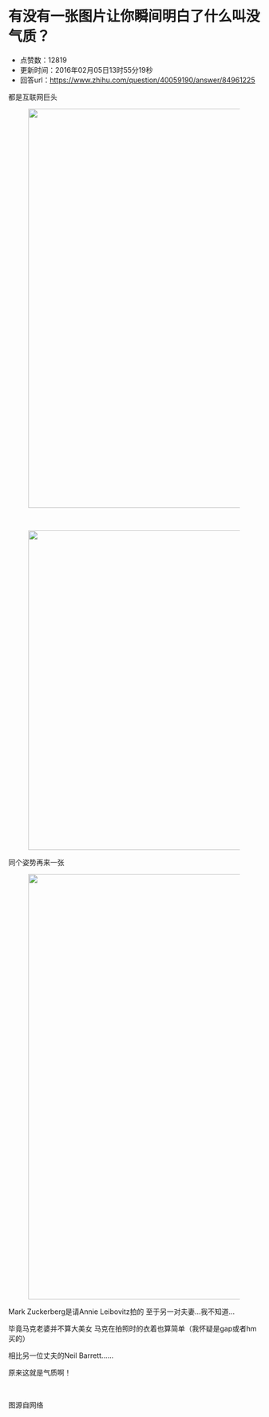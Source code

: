 # 有没有一张图片让你瞬间明白了什么叫没气质？
- 点赞数：12819
- 更新时间：2016年02月05日13时55分19秒
- 回答url：https://www.zhihu.com/question/40059190/answer/84961225
<body>
 <p data-pid="nGOcR3N5">都是互联网巨头</p>
 <figure>
  <img data-rawwidth="800" data-rawheight="533" src="https://picx.zhimg.com/50/a8da0452e921bc6c5eeee0b3999d9be6_720w.jpg?source=1940ef5c" data-original-token="a8da0452e921bc6c5eeee0b3999d9be6" class="origin_image zh-lightbox-thumb" width="800" data-original="https://picx.zhimg.com/a8da0452e921bc6c5eeee0b3999d9be6_r.jpg?source=1940ef5c">
 </figure>
 <br>
 <figure>
  <img data-rawwidth="640" data-rawheight="612" src="https://picx.zhimg.com/50/4d0b3d3f65440c4056fa37463bc21cc3_720w.jpg?source=1940ef5c" data-original-token="4d0b3d3f65440c4056fa37463bc21cc3" class="origin_image zh-lightbox-thumb" width="640" data-original="https://pic1.zhimg.com/4d0b3d3f65440c4056fa37463bc21cc3_r.jpg?source=1940ef5c">
 </figure>
 <p data-pid="-TGSZt41">同个姿势再来一张</p>
 <figure>
  <img data-rawwidth="852" data-rawheight="1280" src="https://picx.zhimg.com/50/56e8336b433906a7b4b2767289fe7e43_720w.jpg?source=1940ef5c" data-original-token="56e8336b433906a7b4b2767289fe7e43" class="origin_image zh-lightbox-thumb" width="852" data-original="https://picx.zhimg.com/56e8336b433906a7b4b2767289fe7e43_r.jpg?source=1940ef5c">
 </figure>
 <p data-pid="yWX5XoN4">Mark Zuckerberg是请Annie Leibovitz拍的 至于另一对夫妻…我不知道…</p>
 <p data-pid="s0HyUTmA">毕竟马克老婆并不算大美女 马克在拍照时的衣着也算简单（我怀疑是gap或者hm买的）</p>
 <p data-pid="Xtd8VMOS">相比另一位丈夫的Neil Barrett……</p>
 <p data-pid="_gmXu60V">原来这就是气质啊！</p>
 <br>
 <p data-pid="ZSi-5UUG">图源自网络</p>
</body>